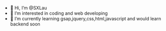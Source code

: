 - 👋 Hi, I’m @SXLau
- 👀 I’m interested in coding and web developing
- 🌱 I’m currently learning gsap,jquery,css,html,javascript and would learn backend soon

<!---
SXLau/SXLau is a ✨ special ✨ repository because its `README.md` (this file) appears on your GitHub profile.
You can click the Preview link to take a look at your changes.
--->

